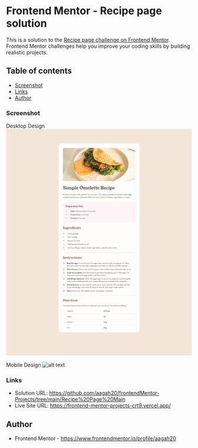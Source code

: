 # Frontend Mentor - Recipe page solution

This is a solution to the [Recipe page challenge on Frontend Mentor](https://www.frontendmentor.io/challenges/recipe-page-KiTsR8QQKm). Frontend Mentor challenges help you improve your coding skills by building realistic projects. 

## Table of contents

  - [Screenshot](#screenshot)
  - [Links](#links)
- [Author](#author)

### Screenshot

Desktop Design
![alt text](<download (1)-1.png>)

Mobile Design
![alt text](download-1.png)


### Links

- Solution URL: https://github.com/aagah20/frontendMentor-Projects/tree/main/Recipe%20Page%20Main
- Live Site URL: https://frontend-mentor-projects-crt9.vercel.app/


## Author

- Frontend Mentor - https://www.frontendmentor.io/profile/aagah20



